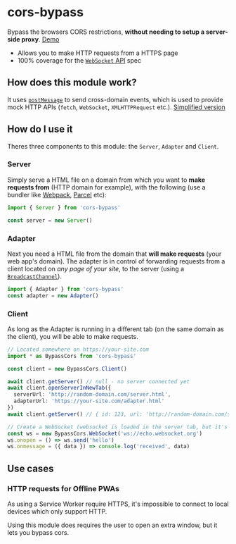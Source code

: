 # cors-bypass

Bypass the browsers CORS restrictions, **without needing to setup a server-side proxy**. [Demo](https://cors-bypass.netlify.com/)

- Allows you to make HTTP requests from a HTTPS page
- 100% coverage for the [`WebSocket` API](https://developer.mozilla.org/en-US/docs/Web/API/WebSockets_API) spec

## How does this module work?

It uses [`postMessage`](https://developer.mozilla.org/en-US/docs/Web/API/Window/postMessage) to send cross-domain events, which is used to provide mock HTTP APIs (`fetch`, `WebSocket`, `XMLHTTPRequest` etc.). [Simplified version](https://stackoverflow.com/a/44943661/5269570)

## How do I use it

Theres three components to this module: the `Server`, `Adapter` and `Client`.

### Server

Simply serve a HTML file on a domain from which you want to **make requests from** (HTTP domain for example), with the following (use a bundler like [Webpack](https://webpack.js.org), [Parcel](https://parceljs.org) etc):

```typescript
import { Server } from 'cors-bypass'

const server = new Server()
```

### Adapter

Next you need a HTML file from the domain that **will make requests** (your web app's domain). The adapter is in control of forwarding requests from a client located on _any page of your site_, to the server (using a [`BroadcastChannel`](https://developer.mozilla.org/en-US/docs/Web/API/BroadcastChannel)).

```typescript
import { Adapter } from 'cors-bypass'
const adapter = new Adapter()
```

### Client

As long as the Adapter is running in a different tab (on the same domain as the client), you will be able to make requests.

```typescript
// Located somewhere on https://your-site.com
import * as BypassCors from 'cors-bypass'

const client = new BypassCors.Client()

await client.getServer() // null - no server connected yet
await client.openServerInNewTab({
  serverUrl: 'http://random-domain.com/server.html',
  adapterUrl: 'https://your-site.com/adapter.html'
})
await client.getServer() // { id: 123, url: 'http://random-domain.com/server.html' }

// Create a WebSocket (websocket is loaded in the server tab, but it's API is available on this page)
const ws = new BypassCors.WebSocket('ws://echo.websocket.org')
ws.onopen = () => ws.send('hello')
ws.onmessage = ({ data }) => console.log('received', data)
```

## Use cases

### HTTP requests for Offline PWAs

As using a Service Worker require HTTPS, it's impossible to connect to local devices which only support HTTP.

Using this module does requires the user to open an extra window, but it lets you bypass cors.
